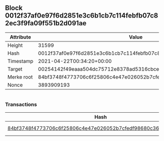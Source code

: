 ## Block 0012f37af0e97f6d2851e3c6b1cb7c114febfb07c82ec3f9fa09f551b2d091ae

Attribute | Value
--- | ---
Height | 31599
Hash | 0012f37af0e97f6d2851e3c6b1cb7c114febfb07c82ec3f9fa09f551b2d091ae
Timestamp | 2021-04-22T00:34:20+00:00
Target | 00254142f49eaaa504dc75712e8378ad5316cbcead634704b3734b6271167cc4
Merke root | 84bf3748f4773706c6f25806c4e47e026052b7cfedf98680c36ccffddea12ef1
Nonce | 3893909193

```

```

### Transactions

Hash | Amount
--- | ---
[84bf3748f4773706c6f25806c4e47e026052b7cfedf98680c36ccffddea12ef1](84bf3748f4773706c6f25806c4e47e026052b7cfedf98680c36ccffddea12ef1.md) | 10.00000000 SKEPTI 

